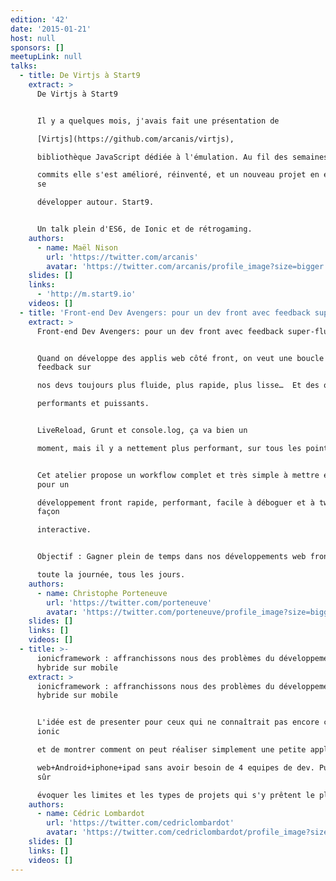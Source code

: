 ```yaml
---
edition: '42'
date: '2015-01-21'
host: null
sponsors: []
meetupLink: null
talks:
  - title: De Virtjs à Start9
    extract: >
      De Virtjs à Start9


      Il y a quelques mois, j'avais fait une présentation de

      [Virtjs](https://github.com/arcanis/virtjs),

      bibliothèque JavaScript dédiée à l'émulation. Au fil des semaines et des

      commits elle s'est amélioré, réinventé, et un nouveau projet en est venu à
      se

      développer autour. Start9.


      Un talk plein d'ES6, de Ionic et de rétrogaming.
    authors:
      - name: Maël Nison
        url: 'https://twitter.com/arcanis'
        avatar: 'https://twitter.com/arcanis/profile_image?size=bigger'
    slides: []
    links:
      - 'http://m.start9.io'
    videos: []
  - title: 'Front-end Dev Avengers: pour un dev front avec feedback super-fluide'
    extract: >
      Front-end Dev Avengers: pour un dev front avec feedback super-fluide


      Quand on développe des applis web côté front, on veut une boucle de
      feedback sur

      nos devs toujours plus fluide, plus rapide, plus lisse…  Et des outils

      performants et puissants.


      LiveReload, Grunt et console.log, ça va bien un

      moment, mais il y a nettement plus performant, sur tous les points.


      Cet atelier propose un workflow complet et très simple à mettre en œuvre
      pour un

      développement front rapide, performant, facile à déboguer et à tweaker de
      façon

      interactive.


      Objectif : Gagner plein de temps dans nos développements web front,

      toute la journée, tous les jours.
    authors:
      - name: Christophe Porteneuve
        url: 'https://twitter.com/porteneuve'
        avatar: 'https://twitter.com/porteneuve/profile_image?size=bigger'
    slides: []
    links: []
    videos: []
  - title: >-
      ionicframework : affranchissons nous des problèmes du développement
      hybride sur mobile
    extract: >
      ionicframework : affranchissons nous des problèmes du développement
      hybride sur mobile


      L'idée est de presenter pour ceux qui ne connaîtrait pas encore ce fameux
      ionic

      et de montrer comment on peut réaliser simplement une petite application

      web+Android+iphone+ipad sans avoir besoin de 4 equipes de dev. Puis bien
      sûr

      évoquer les limites et les types de projets qui s'y prêtent le plus.
    authors:
      - name: Cédric Lombardot
        url: 'https://twitter.com/cedriclombardot'
        avatar: 'https://twitter.com/cedriclombardot/profile_image?size=bigger'
    slides: []
    links: []
    videos: []
---
```


